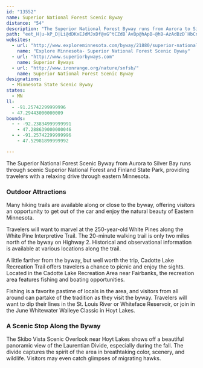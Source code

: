 ```yaml
---
id: "13552"
name: Superior National Forest Scenic Byway
distance: "54"
description: "The Superior National Forest Byway runs from Aurora to Silver Bay through the Superior National Forest and Finland State Park, to the northwest shore of Lake Superior."
path: "eet_H|u~kP_D|Li@dDKxEJdMJxDf@xG^tCZdB`AvBp@hApB~@hB~AzAdBzD`HbCnFnAjE~@lEvArJZhAx@jCh@lDbC`SHlBCxAeAxY]pEoDvWy@hEyAvGiAvGcBxMs@bKk@fFcAjEoA~DcAnByIvS{@jEo@zFU~DCzCpBnw@ClCSdEi@`EuBrGwClEcCfB_Ad@iQ~EsAr@sB`BcFtEsAj@eAVqC?mBe@iAw@mJuJwCgCoAw@iCaAeAScBKmfAJeCr@yAp@aAt@}CjD{@dCmAbEk@xDOrETnM\\xHC~Di@pO?~F`GhqA^lJHrFGzB[pCsE~UO~B@tDRdC^lCfLx^jL|`@v@lDNjALfCpAht@?hK}Exp@iA`MoDxYI~AOxIGlb@E`DQvCw@fEa@`Bw@rBoe@xjAeOb^_BnEcAfE_@vDG|BzB|]dA`OJ`D?jCQfCwDbWsAzGoBrEkr@tsAcA~Aiv@zn@wAfBkAdCcAxDaFx`@e@`CaQln@s@lCqCzOYx@oAfCoLfMqAlCy@~BYzAm@`FA`NW~a@YrEW`Bs@pCs@fBqKpSmFdLaEfG}[lc@iAfBwAvCaAzDq@nFUdFFlBnAtQCdEStE_Ejj@qDlv@[dMHtAJbA|@tDjJbVj@lBRxA^xFMrE{B|[_@rBy@hCqEzKy@~Ci@tCU|C?rBD~B\\`DfKzp@RzCJdEEzCkHjm@i@bD_AdFwBhJmF`ToC|L_@|BUbDi@nLcCbe@eCpUg@lFQlEGfEHxItC~]FlEMlDWfDk@lDkAfDgArB_CvC__@~^gOpNkChBeHlE_OnImA`AoAjBcAvBi@tBk@jDSbEDrDlFfp@RtE`@nQXdDl@fDn@xBr@~A~B~DtNbTx@`Br@xBx@lDh@fHFrBAjAYlGWlCeDnReEp[mAtGmj@~bCgAfGu@~FgDj]wK~lAy@dM_@dJyAv~Aq@|y@GpdAsAxjDw@xb@A`KXpCXhBj@vBn@zAfAjBhBlBx@f@~Al@vBVdSd@`Cd@nBdAp_@j_@fB`Cf@rAd@zAj@xCHdAP`DHdkB_@~kAlEldAnE|_APtMj@txBOhu@?vy@h@dEr@tCz@jCdGzHfMpN~K~NzGfIrHfItLdOlJzJlCbD|DnDpGnGxCrE~@~B|AlIhAv[d@|TSrDi@zDq@~CsArDwElFqLlKgCfDi@fAo@rBkAjFYnBSjEr@~{JCt{AeBfDy@~@iBz@{cB}[cCIgFt@wAj@eCdBwFrF{NxRoPbS_KrMaJrI{JzFmH~BaIfAgJBgEc@cDg@gCs@oEmBaGwCof@sa@wEkCgE{AgHgA}EQcHV_FbAmFvByFxCe]vOiDpBeLnE_Bd@gE@_DaAwCaBcDs@sCWsCd@gGdCmQbJeC`AgX~I}GxAiQrEmCl@iCRmDAyRmCiDIkCVyXrIw[nKuF`CyBvAcBxA{FhG_[b]eN|NoEjFaArAuAfCy@fCo@xCc@pDI|B?jDNzCrAhPTvBL~BPnEEdCOrDiAfG}EzNm@tEQzCKxRD~BMzD[dEm@tDy@~CkAhDqRvb@_DhJcCjJgGpZmEpSiDtMcDbKkErLcJjSwF~JuLnQkJrLgH|Lap@`qAcQv^yC`HwA|GkAjHoAtLaEhn@KxDChLXrK~@xLr@nHh@tFz@lGx@vDbDpQ\\tENpEMbGQxEsBzXYfGE|EJfREzANjIO`f@L`DTfBhC`Yd@`JPtHf@fsA}@lbBLvEEnOPnlBFzMqk@pCsBi@mHcEaDkAu@KkN|@"
websites:
  - url: "http://www.exploreminnesota.com/byway/21880/superior-national-forest"
    name: "Explore Minnesota- Superior National Forest Scenic Byway"
  - url: "http://www.superiorbyways.com"
    name: Superior Byways
  - url: "http://www.ironrange.org/nature/snfsb/"
    name: Superior National Forest Scenic Byway
designations:
  - Minnesota State Scenic Byway
states:
  - MN
ll:
  - -91.25742299999996
  - 47.29443000000009
bounds:
  - - -92.23834999999991
    - 47.288639000000046
  - - -91.25742299999996
    - 47.52981899999992

---
```


The Superior National Forest Scenic Byway from Aurora to Silver Bay runs through scenic Superior National Forest and Finland State Park, providing travelers with a relaxing drive through eastern Minnesota.

<h3>Outdoor Attractions</h3>

Many hiking trails are available along or close to the byway, offering visitors an opportunity to get out of the car and enjoy the natural beauty of Eastern Minnesota.

Travelers will want to marvel at the 250-year-old White Pines along the White Pine Interpretive Trail. The 20-minute walking trail is only two miles north of the byway on Highway 2. Historical and observational information is available at various locations along the trail.

A little farther from the byway, but well worth the trip,
Cadotte Lake Recreation Trail offers travelers a chance to picnic and enjoy the sights. Located in the Cadotte Lake Recreation Area near Fairbanks, the recreation area features fishing and boating opportunities.

Fishing is a favorite pastime of locals in the area, and
visitors from all around can partake of the tradition as they visit the byway. Travelers will want to dip their lines in the St. Louis River or Whiteface Reservoir, or join in the June Whitewater Walleye Classic in Hoyt Lakes.

<h3>A Scenic Stop Along the Byway</h3>

The Skibo Vista Scenic Overlook near Hoyt Lakes shows off a beautiful panoramic view of the Laurentian Divide, especially during the fall. The divide captures the spirit of the area in breathtaking color, scenery, and wildlife. Visitors may even catch glimpses of migrating hawks.
